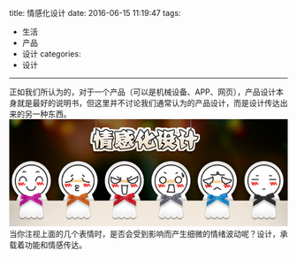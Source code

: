 title: 情感化设计
date: 2016-06-15 11:19:47
tags:
- 生活
- 产品
- 设计
categories:
- 设计
---

正如我们所认为的，对于一个产品（可以是机械设备、APP、网页），产品设计本身就是最好的说明书，但这里并不讨论我们通常认为的产品设计，而是设计传达出来的另一种东西。
![](images/emotionalized-design.jpg)
当你注视上面的几个表情时，是否会受到影响而产生细微的情绪波动呢？设计，承载着功能和情感传达。
